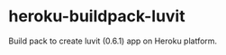 heroku-buildpack-luvit
======================

Build pack to create luvit (0.6.1) app on Heroku platform.
